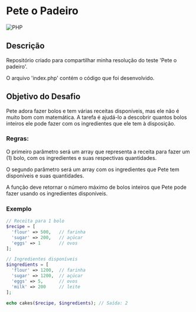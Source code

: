 # Pete o Padeiro
![PHP](https://img.shields.io/badge/php-%23777BB4.svg?style=for-the-badge&logo=php&logoColor=white)

## Descrição
Repositório criado para compartilhar minha resolução do teste 'Pete o padeiro'. 

O arquivo 'index.php' contém o código que foi desenvolvido.

## Objetivo do Desafio
Pete adora fazer bolos e tem várias receitas disponíveis, mas ele não é muito bom com matemática. A tarefa é ajudá-lo a descobrir quantos bolos inteiros ele pode fazer com os ingredientes que ele tem à disposição.

### Regras:
O primeiro parâmetro será um array que representa a receita para fazer um (1) bolo, com os ingredientes e suas respectivas quantidades.

O segundo parâmetro será um array com os ingredientes que Pete tem disponíveis e suas quantidades.

A função deve retornar o número máximo de bolos inteiros que Pete pode fazer usando os ingredientes disponíveis.

### Exemplo 

````php
// Receita para 1 bolo
$recipe = [
  'flour' => 500,   // farinha
  'sugar' => 200,   // açúcar
  'eggs' => 1       // ovos
];

// Ingredientes disponíveis
$ingredients = [
  'flour' => 1200,  // farinha
  'sugar' => 1200,  // açúcar
  'eggs' => 5,      // ovos
  'milk' => 200     // leite
];

echo cakes($recipe, $ingredients); // Saída: 2
````

